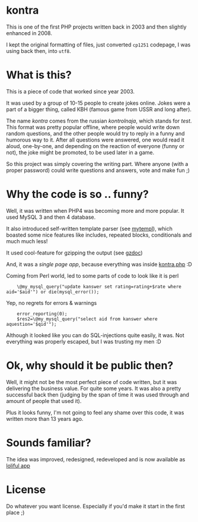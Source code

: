 # kontra

This is one of the first PHP projects written back in 2003 and then slightly enhanced in 2008.

I kept the original formatting of files, just converted `cp1251` codepage, I was using back then, into `utf8`.

# What is this?

This is a piece of code that worked since year 2003.

It was used by a group of 10-15 people to create jokes online. Jokes were a part of a bigger thing, called КВН (famous game from USSR and long after).

The name *kontra* comes from the russian *kontrolnaja*, which stands for *test*.
This format was pretty popular offline, where people would write down random questions, and the other people would try to reply in a funny and humorous way to it.
After all questions were answered, one would read it aloud, one-by-one, and depending on the reaction of everyone (funny or not), the joke might be promoted, to be used later in a game.

So this project was simply covering the writing part. Where anyone (with a proper password) could write questions and answers, vote and make fun ;)


# Why the code is so .. funny?

Well, it was written when PHP4 was becoming more and more popular.
It used MySQL 3 and then 4  database.

It also introduced self-written template parser (see [mytempl](mytempl.php)), which boasted some nice features like includes, repeated blocks, conditionals and much much less!

It used cool-feature for gzipping the output (see [gzdoc](gzdoc.php))

And, it was a *single page app*, because everything was inside [kontra.php](kontra.php) :D

Coming from Perl world, led to some parts of code to look like it is perl


```
    \@my_mysql_query("update kanswer set rating=rating+$rate where aid='$aid'") or die(mysql_error());
```

Yep, no regrets for errors & warnings


```
    error_reporting(0); 
    $res2=\@my_mysql_query("select aid from kanswer where aquestion='$qid'");
```

Although it looked like you can do SQL-injections quite easily, it was. Not everything was properly escaped, but I was trusting my men :D


# Ok, why should it be public then?

Well, it might not be the most perfect piece of code written, but it was delivering the business value. For quite some years.
It was also a pretty successful back then (judging by the span of time it was used through and amount of people that used it).

Plus it looks funny, I'm not going to feel any shame over this code, it was written more than 13 years ago.


# Sounds familiar?

The idea was improved, redesigned, redeveloped and is now available as [loliful app](https://loliful.io/)



# License

Do whatever you want license. Especially if you'd make it start in the first place ;)

